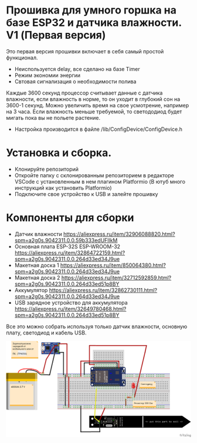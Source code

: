 # Прошивка для умного горшка на базе ESP32 и датчика влажности. V1 (Первая версия)

Это первая версия прошивки включает в себя самый простой функционал.

- Неиспользуется delay, все сделано на базе Timer
- Режим экономии энергии
- Свтовая сигнализация о необходимости полива

Каждые 3600 секунд процессор считывает данные с датчика влажности, если влажность в норме, то он уходит в глубокий сон на 3600-1 секунд. Можно увеличить время на свое усмотрение, например на 3 часа.
Если влажность меньше требуемой, то светододиод будет мигать пока вы не польете растение.

- Настройка производится в файле /lib/ConfigDevice/ConfigDevice.h

# Установка и сборка.

- Клонируйте репозиторий
- Откройте папку с склонированным репозиторием в редакторе VSCode с установленным в нем плагином Platformio (В ютуб много инструкций как установить Platformio)
- Подключите свое устройство к USB и залейте прошивку

# Компоненты для сборки

- Датчик влажности https://aliexpress.ru/item/32906088820.html?spm=a2g0s.9042311.0.0.59b333edUFllkM
- Основная плата ESP-32S ESP-WROOM-32 https://aliexpress.ru/item/32864722159.html?spm=a2g0s.9042311.0.0.264d33ed34J9ue
- Макетная доска 1 https://aliexpress.ru/item/850064380.html?spm=a2g0s.9042311.0.0.264d33ed34J9ue
- Макетная доска 2 https://aliexpress.ru/item/32712592859.html?spm=a2g0s.9042311.0.0.264d33ed51p8BY
- Аккумулятор https://aliexpress.ru/item/32862730111.html?spm=a2g0s.9042311.0.0.264d33ed34J9ue
- USB зарядное устройство для аккумулятора https://aliexpress.ru/item/32649780468.html?spm=a2g0s.9042311.0.0.264d33ed51p8BY

Все это можно собрать используя только датчик влажности, основную плату, светодиод и кабель USB.

![Схема подключения](https://github.com/yarostniy/smart-pot-v1/blob/master/schema.png)
